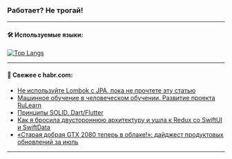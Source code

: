 ### Работает? Не трогай!

---
<!--
#### 🛠️ Technical stack:

![Java](https://img.shields.io/badge/Java-informational?logo=Oracle&style=flat&logoColor=white&color=FF4500)
![Kotlin](https://img.shields.io/badge/Kotlin-informational?logo=Kotlin&style=flat&logoColor=white&color=774D97)
![TS](https://img.shields.io/badge/TypeScript-informational?logo=typeScript&style=flat&logoColor=black&color=017acc)
![Python](https://img.shields.io/badge/Python-informational?logo=Python&style=flat&logoColor=black&color=ffdd54) <br>
![Spring](https://img.shields.io/badge/Spring-informational?logo=Spring&style=flat&logoColor=white&color=6DB33F) 
![SpringBoot](https://img.shields.io/badge/SpringBoot-informational?logo=SpringBoot&style=flat&logoColor=white&color=6DB33F)
![Nest](https://img.shields.io/badge/NestJS-informational?logo=NestJS&style=flat&logoColor=white&color=E0234E) 
![NodeJS](https://img.shields.io/badge/NodeJS-informational?logo=node.js&style=flat&logoColor=white&color=70A760)<br>
![PostgreSQL](https://img.shields.io/badge/PostgreSQL-informational?logo=PostgreSQL&style=flat&logoColor=white&color=DAA520)
![MongoDB](https://img.shields.io/badge/MongoDB-informational?logo=MongoDB&style=flat&logoColor=white&color=870000)
![Apache](https://img.shields.io/badge/Apache-informational?logo=apache&style=flat&logoColor=white&color=f74e28)

___ 
-->

#### 🛠️ Используемые языки:

[![Top Langs](https://github-readme-stats-u2qms2cxw-advtsettinggmailcoms-projects.vercel.app/api/top-langs/?username=zloylis&langs_count=10&hide_title=true&title_color=e6edf3&size_weight=0.5&count_weight=0.5&layout=compact&hide_progress=true&hide_border=true&theme=dracula)](https://github.com/zloylis)

<!---


####  :octocat:&nbsp;&nbsp; Статистика:

![GitHub stats](https://github-readme-stats-u2qms2cxw-advtsettinggmailcoms-projects.vercel.app/api?username=zloylis&show_icons=true&hide_border=true&theme=dracula&title_color=e6edf3&include_all_commits=true&count_private=true&hide_rank=false&hide_title=true&rank_icon=github)
-->
---

#### 💬 Свежее с habr.com:

<!-- BLOG-POST-LIST:START -->
- [Не используйте Lombok с JPA, пока не прочтете эту статью](https://habr.com/ru/companies/haulmont/articles/836018/?utm_source=habrahabr&utm_medium=rss&utm_campaign=836018)
- [Машинное обучение в человеческом обучении. Развитие проекта RuLearn](https://habr.com/ru/articles/836458/?utm_source=habrahabr&utm_medium=rss&utm_campaign=836458)
- [Принципы SOLID. Dart/Flutter](https://habr.com/ru/articles/836480/?utm_source=habrahabr&utm_medium=rss&utm_campaign=836480)
- [Как я бросила двустороннюю архитектуру и ушла к Redux со SwiftUI и SwiftData](https://habr.com/ru/articles/836476/?utm_source=habrahabr&utm_medium=rss&utm_campaign=836476)
- [«Старая добрая GTX 2080 теперь в облаке!»: дайджест продуктовых обновлений за июль](https://habr.com/ru/companies/selectel/articles/836430/?utm_source=habrahabr&utm_medium=rss&utm_campaign=836430)
<!-- BLOG-POST-LIST:END -->

---
